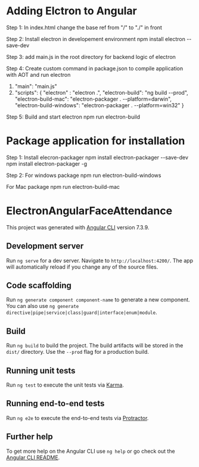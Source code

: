# Adding Elctron to Angular

Step 1:
In index.html change the base ref from "/" to "./" in front
<base href="./">

Step 2:
Install electron in developement environment
npm install electron --save-dev

Step 3:
add main.js in the root directory for backend logic of electron

Step 4:
Create custom command in package.json to compile application with AOT and run electron

1. "main": "main.js"
2. "scripts": {
    "electron" : "electron .",
    "electron-build": "ng build --prod",
    "electron-build-mac": "electron-packager . --platform=darwin",
    "electron-build-windows": "electron-packager . --platform=win32"
}

Step 5:
Build and start electron
npm run electron-build

# Package application for installation

Step 1:
Install elecron-packager
npm install electron-packager --save-dev
npm install electron-packager -g

Step 2:
For windows package
npm run electron-build-windows

For Mac package
npm run electron-build-mac




# ElectronAngularFaceAttendance

This project was generated with [Angular CLI](https://github.com/angular/angular-cli) version 7.3.9.

## Development server

Run `ng serve` for a dev server. Navigate to `http://localhost:4200/`. The app will automatically reload if you change any of the source files.

## Code scaffolding

Run `ng generate component component-name` to generate a new component. You can also use `ng generate directive|pipe|service|class|guard|interface|enum|module`.

## Build

Run `ng build` to build the project. The build artifacts will be stored in the `dist/` directory. Use the `--prod` flag for a production build.

## Running unit tests

Run `ng test` to execute the unit tests via [Karma](https://karma-runner.github.io).

## Running end-to-end tests

Run `ng e2e` to execute the end-to-end tests via [Protractor](http://www.protractortest.org/).

## Further help

To get more help on the Angular CLI use `ng help` or go check out the [Angular CLI README](https://github.com/angular/angular-cli/blob/master/README.md).
